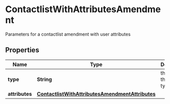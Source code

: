 

# ContactlistWithAttributesAmendment

Parameters for a contactlist amendment with user attributes

## Properties

Name | Type | Description | Notes
------------ | ------------- | ------------- | -------------
**type** | **String** | the name of the entity type | 
**attributes** | [**ContactlistWithAttributesAmendmentAttributes**](ContactlistWithAttributesAmendmentAttributes.md) |  | 



